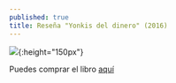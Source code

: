 ```yaml
---
published: true
title: Reseña "Yonkis del dinero" (2016)
---
```

![](http://i.imgur.com/Yw8pAOU.jpg){:height="150px"}

Puedes comprar el libro [aquí](https://www.amazon.es/Yonquis-del-dinero-Cuadril%C3%A1tero-libros/dp/841601289X)
